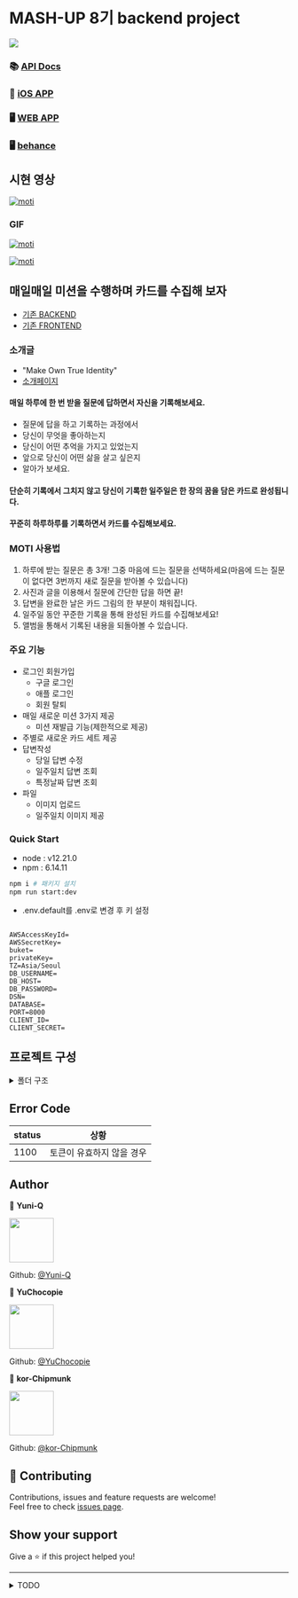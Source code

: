 
# MASH-UP 8기 backend project

<p>
  <img src="https://img.shields.io/badge/version-2.0.0-blue.svg?cacheSeconds=2592000" />
</p>

### 📚 [API Docs](https://moti.company/apiDocs/)

### 📱 [iOS APP](https://apps.apple.com/kr/app/moti/id1496912171)

### 🖥 [WEB APP](https://moti.company/)

### 🖥 [behance](https://www.behance.net/gallery/102667213/MOTI-Make-Own-True-Identity)


## 시현 영상

[![moti](https://img.youtube.com/vi/m91rLvwMmXo/0.jpg)](https://www.youtube.com/watch?v=m91rLvwMmXo)
### GIF

[![moti](https://moti.company/moti-1.gif)](https://moti.company/moti-1.gif)

[![moti](https://moti.company/moti-2.gif)](https://moti.company/moti-2.gif)

## 매일매일 미션을 수행하며 카드를 수집해 보자

- [기존 BACKEND](https://github.com/mash-up-kr/ahobsu-node-backend)
- [기존 FRONTEND](https://github.com/yuni-q/moti)

### 소개글

- "Make Own True Identity"
- [소개페이지](https://his-0203.github.io/)

#### 매일 하루에 한 번 받을 질문에 답하면서 자신을 기록해보세요.

- 질문에 답을 하고 기록하는 과정에서
- 당신이 무엇을 좋아하는지
- 당신이 어떤 추억을 가지고 있었는지
- 앞으로 당신이 어떤 삶을 살고 싶은지
- 알아가 보세요.

#### 단순히 기록에서 그치지 않고 당신이 기록한 일주일은 한 장의 꿈을 담은 카드로 완성됩니다.

#### 꾸준히 하루하루를 기록하면서 카드를 수집해보세요.

### MOTI 사용법

1. 하루에 받는 질문은 총 3개! 그중 마음에 드는 질문을 선택하세요(마음에 드는 질문이 없다면 3번까지 새로 질문을 받아볼 수 있습니다)
2. 사진과 글을 이용해서 질문에 간단한 답을 하면 끝!
3. 답변을 완료한 날은 카드 그림의 한 부분이 채워집니다.
4. 일주일 동안 꾸준한 기록을 통해 완성된 카드를 수집해보세요!
5. 앨범을 통해서 기록된 내용을 되돌아볼 수 있습니다.

### 주요 기능

- 로그인 회원가입
  - 구글 로그인
  - 애플 로그인
  - 회원 탈퇴
- 매일 새로운 미션 3가지 제공
  - 미션 재발급 기능(제한적으로 제공)
- 주별로 새로운 카드 세트 제공
- 답변작성
  - 당일 답변 수정
  - 일주일치 답변 조회
  - 특정날짜 답변 조회
- 파일
  - 이미지 업로드
  - 일주일치 이미지 제공

### Quick Start

- node : v12.21.0
- npm : 6.14.11

```sh
npm i # 패키지 설치
npm run start:dev
```

- .env.default를 .env로 변경 후 키 설정

```env

AWSAccessKeyId=
AWSSecretKey=
buket=
privateKey=
TZ=Asia/Seoul
DB_USERNAME=
DB_HOST=
DB_PASSWORD=
DSN=
DATABASE=
PORT=8000
CLIENT_ID=
CLIENT_SECRET=
```

## 프로젝트 구성
<details>
<summary>폴더 구조</summary>

```
📦 moti-backend
├─ .env_default
├─ .eslintrc.js
├─ .github
│  └─ workflows
│     └─ node.js.yml
├─ .gitignore
├─ .prettierrc
├─ README.md
├─ appspec.yml
├─ nest-cli.json
├─ package-lock.json
├─ package.json
├─ scripts
│  ├─ install_dependencies.sh
│  ├─ restart_server.sh
│  └─ validate_server.sh
├─ src
│  ├─ backend
│  │  ├─ answers
│  │  │  ├─ answers.controller.spec.ts
│  │  │  ├─ answers.controller.ts
│  │  │  ├─ answers.module.ts
│  │  │  ├─ answers.service.spec.ts
│  │  │  ├─ answers.service.ts
│  │  │  ├─ dto
│  │  │  │  ├─ answer.days.dto.ts
│  │  │  │  ├─ answer.dto.ts
│  │  │  │  ├─ answers.dto.ts
│  │  │  │  ├─ delete.answer.dto.ts
│  │  │  │  ├─ diary.answers.dto.ts
│  │  │  │  ├─ exist.answer.dto.ts
│  │  │  │  ├─ list.answers.dto.ts
│  │  │  │  ├─ month.answers.dto.ts
│  │  │  │  └─ week.answer.dto.ts
│  │  │  └─ exception
│  │  │     ├─ exist.answer.exception.ts
│  │  │     ├─ invalid.answer.id.exception.ts
│  │  │     ├─ requrie.content.exception.ts
│  │  │     └─ requrie.file.exception.ts
│  │  ├─ app.controller.spec.ts
│  │  ├─ app.controller.ts
│  │  ├─ app.module.ts
│  │  ├─ app.service.ts
│  │  ├─ common
│  │  │  ├─ database
│  │  │  │  └─ database.module.ts
│  │  │  ├─ decorators
│  │  │  │  ├─ api-implicit-form-data.decorator.ts
│  │  │  │  ├─ id.decorator.ts
│  │  │  │  ├─ image-uploade-live-name.decorator.ts
│  │  │  │  ├─ image-uploader.decorator.ts
│  │  │  │  └─ token-user-id.decorator.ts
│  │  │  ├─ dto
│  │  │  │  └─ response.dto.ts
│  │  │  ├─ entity
│  │  │  │  ├─ Answer.entity.ts
│  │  │  │  ├─ File.entity.ts
│  │  │  │  ├─ Mission.entity.ts
│  │  │  │  ├─ Question.entity.ts
│  │  │  │  └─ User.entity.ts
│  │  │  ├─ env
│  │  │  │  ├─ env.module.ts
│  │  │  │  ├─ env.service.spec.ts
│  │  │  │  └─ env.service.ts
│  │  │  ├─ exception
│  │  │  │  ├─ custom.interval.server.error.exception.ts
│  │  │  │  ├─ invalid.query.exception.ts
│  │  │  │  ├─ invalid.token.exception.ts
│  │  │  │  ├─ require.body.exception.ts
│  │  │  │  ├─ require.id.exception.ts
│  │  │  │  └─ require.token.exception.ts
│  │  │  ├─ guard
│  │  │  │  ├─ login.guard.ts
│  │  │  │  └─ test.guard.ts
│  │  │  ├─ http-exception.filter.ts
│  │  │  ├─ interceptors
│  │  │  │  ├─ sentry.interceptor.ts
│  │  │  │  ├─ transformInterceptor.interceptor.ts
│  │  │  │  └─ undefined.interceptor.ts
│  │  │  ├─ middlewares
│  │  │  │  └─ version.middleware.ts
│  │  │  ├─ pipe
│  │  │  │  └─ query-number.validation.pipe.ts
│  │  │  └─ util
│  │  │     └─ date.ts
│  │  ├─ files
│  │  │  ├─ dto
│  │  │  │  ├─ delete-file.dto.ts
│  │  │  │  └─ file.dto.ts
│  │  │  ├─ exception
│  │  │  │  └─ invalid-file-id.exception.ts
│  │  │  ├─ files.controller.spec.ts
│  │  │  ├─ files.controller.ts
│  │  │  ├─ files.module.ts
│  │  │  ├─ files.service.spec.ts
│  │  │  └─ files.service.ts
│  │  ├─ main.ts
│  │  ├─ missions
│  │  │  ├─ dto
│  │  │  │  ├─ delete-mission.dto.ts
│  │  │  │  ├─ mission-body.dto.ts
│  │  │  │  ├─ mission.dto.ts
│  │  │  │  └─ missions.dto.ts
│  │  │  ├─ exception
│  │  │  │  ├─ insufficient-refresh-count.exception.ts
│  │  │  │  └─ invalid-mission-id.exception.ts
│  │  │  ├─ missions.controller.spec.ts
│  │  │  ├─ missions.controller.ts
│  │  │  ├─ missions.module.ts
│  │  │  ├─ missions.service.spec.ts
│  │  │  └─ missions.service.ts
│  │  ├─ questions
│  │  │  ├─ dto
│  │  │  │  ├─ question.dto.ts
│  │  │  │  ├─ questions-post-request.dto.ts
│  │  │  │  └─ questions.dto.ts
│  │  │  ├─ questions.controller.spec.ts
│  │  │  ├─ questions.controller.ts
│  │  │  ├─ questions.module.ts
│  │  │  ├─ questions.service.spec.ts
│  │  │  └─ questions.service.ts
│  │  ├─ signin
│  │  │  ├─ decorators
│  │  │  │  └─ token.decorator.ts
│  │  │  ├─ dto
│  │  │  │  ├─ signin-request.dto.ts
│  │  │  │  └─ signin-response.dto.ts
│  │  │  ├─ exception
│  │  │  │  └─ valid-token.exception.ts
│  │  │  ├─ signin.controller.spec.ts
│  │  │  ├─ signin.controller.ts
│  │  │  ├─ signin.module.ts
│  │  │  ├─ signin.service.spec.ts
│  │  │  └─ signin.service.ts
│  │  ├─ users
│  │  │  ├─ dto
│  │  │  │  ├─ delete-user.dto.ts
│  │  │  │  ├─ user-body.dto.ts
│  │  │  │  ├─ user.dto.ts
│  │  │  │  └─ users.dto.ts
│  │  │  ├─ exception
│  │  │  │  └─ invalid-user-id.dto.ts
│  │  │  ├─ users.controller.spec.ts
│  │  │  ├─ users.controller.ts
│  │  │  ├─ users.module.ts
│  │  │  ├─ users.service.spec.ts
│  │  │  └─ users.service.ts
│  │  └─ views
│  │     ├─ views.controller.spec.ts
│  │     ├─ views.controller.ts
│  │     ├─ views.module.ts
│  │     ├─ views.service.spec.ts
│  │     └─ views.service.ts
│  └─ front
│     ├─ components
│     │  ├─ AnswerComponent.tsx
│     │  ├─ ContentComponent.tsx
│     │  ├─ Error.test.tsx
│     │  ├─ Error.tsx
│     │  ├─ FileInput.tsx
│     │  ├─ Header.tsx
│     │  ├─ Loading.tsx
│     │  ├─ Main.tsx
│     │  ├─ Motivation.tsx
│     │  ├─ Onboard.tsx
│     │  ├─ Parts.tsx
│     │  ├─ Profile.tsx
│     │  ├─ Spinner.tsx
│     │  ├─ Submit.tsx
│     │  └─ style
│     │     ├─ BoxModel.ts
│     │     ├─ Color.ts
│     │     ├─ GlobalStyle.tsx
│     │     ├─ Layout.ts
│     │     ├─ StyledComponent.ts
│     │     └─ Typo.ts
│     ├─ models
│     │  ├─ Answer.ts
│     │  ├─ File.ts
│     │  ├─ Mission.ts
│     │  ├─ Signin.ts
│     │  └─ User.ts
│     ├─ next-env.d.ts
│     ├─ pages
│     │  ├─ _app.tsx
│     │  ├─ _document.tsx
│     │  ├─ album.tsx
│     │  ├─ answers
│     │  │  ├─ [id].tsx
│     │  │  └─ list
│     │  │     └─ [id].tsx
│     │  ├─ api
│     │  │  ├─ google.ts
│     │  │  └─ push.ts
│     │  ├─ index.tsx
│     │  ├─ login.tsx
│     │  ├─ missions
│     │  │  └─ [id].tsx
│     │  ├─ my.tsx
│     │  ├─ policy.tsx
│     │  ├─ question.tsx
│     │  └─ signUp.tsx
│     ├─ public
│     │  ├─ assets
│     │  │  ├─ images
│     │  │  │  ├─ icApple.png
│     │  │  │  ├─ icArrowLeft.png
│     │  │  │  ├─ icCameraNormal.png
│     │  │  │  ├─ icProfileToucharea.png
│     │  │  │  ├─ icRewriteNormal.png
│     │  │  │  ├─ icTextformNormal.png
│     │  │  │  ├─ imgCam.png
│     │  │  │  ├─ imgCardframe.png
│     │  │  │  ├─ imgFemale.svg
│     │  │  │  ├─ imgMale.svg
│     │  │  │  ├─ imgMypage.png
│     │  │  │  ├─ imgQuestion.png
│     │  │  │  ├─ internet.png
│     │  │  │  ├─ motiLogo.png
│     │  │  │  ├─ normal.png
│     │  │  │  ├─ onbording1.png
│     │  │  │  ├─ onbording2.png
│     │  │  │  ├─ onbording3.png
│     │  │  │  ├─ onbording4.png
│     │  │  │  └─ unknownError.png
│     │  │  └─ splash.png
│     │  ├─ favicon.png
│     │  ├─ faviconYuni.png
│     │  ├─ manifest.json
│     │  ├─ regist.js
│     │  ├─ reset.css
│     │  ├─ robots.txt
│     │  └─ service-worker.js
│     ├─ tsconfig.json
│     └─ utils
│        ├─ API.ts
│        ├─ Cookie.ts
│        ├─ LocalCache.ts
│        ├─ MemoryCache.ts
│        ├─ QueueRunner.ts
│        ├─ log.ts
│        └─ redirect.ts
├─ test
│  ├─ answers.e2e-spec.ts
│  ├─ app.e2e-spec.ts
│  ├─ bigSizeimg.jpeg
│  ├─ files.e2e-spec.ts
│  ├─ jest-e2e.json
│  ├─ missions.e2e-spec.ts
│  ├─ questions.e2e-spec.ts
│  ├─ signin.e2e-spec.ts
│  ├─ users.e2e-spec.ts
│  └─ util
│     ├─ files.ts
│     ├─ missions.ts
│     ├─ signin.ts
│     ├─ status.ts
│     └─ users.ts
├─ tsconfig.build.json
├─ tsconfig.json
└─ webpack-hmr.config.js
```
©generated by [Project Tree Generator](https://woochanleee.github.io/project-tree-generator)

©generated by [Project Tree Generator](https://woochanleee.github.io/project-tree-generator)

</details>

## Error Code

| status | 상황                      |
| ------ | ------------------------- |
| 1100   | 토큰이 유효하지 않을 경우 |


## Author

👤 **Yuni-Q**

<img src="https://avatars0.githubusercontent.com/u/18049757?s=460&v=4" width=80/>

Github: [@Yuni-Q](https://github.com/Yuni-Q)

👤 **YuChocopie**

<img src="https://avatars2.githubusercontent.com/u/18034145?s=460&v=4" width=80/>

Github: [@YuChocopie](https://github.com/YuChocopie)

👤 **kor-Chipmunk**

<img src="https://avatars.githubusercontent.com/u/16275188?v=4" width=80/>

Github: [@kor-Chipmunk](https://github.com/kor-Chipmunk)


## 🤝 Contributing

Contributions, issues and feature requests are welcome!<br />Feel free to check [issues page](https://github.com/mash-up-kr/Ahobsu-Node-Backend/issues).

## Show your support

Give a ⭐️ if this project helped you!

---

<details>
<summary>TODO</summary>

- 이미지 업로드 multer로 변경
- PickType으로 중복 줄이기
  - Partial : 옵셔널로 바꾸기
  - Pick : 원하는 것만 뽑아오기
  - Omit : 몇개만 지우고 싶을 때
  - IntersectionType : 타입 2개 합칠때
  - Composition : 위에 타입들을 섞어 쓸 수 있다.
- token에서 id 가져올 때 user entity에서 검증

</details>